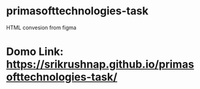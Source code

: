 # primasofttechnologies-task
HTML convesion from figma

# Domo Link: https://srikrushnap.github.io/primasofttechnologies-task/

